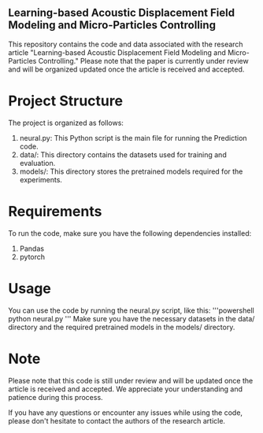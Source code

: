 ## Learning-based Acoustic Displacement Field Modeling and Micro-Particles Controlling
This repository contains the code and data associated with the research article "Learning-based Acoustic Displacement Field Modeling and Micro-Particles Controlling." Please note that the paper is currently under review and will be organized updated once the article is received and accepted.

# Project Structure
The project is organized as follows:
1. neural.py: This Python script is the main file for running the Prediction code.
2. data/: This directory contains the datasets used for training and evaluation.
3. models/: This directory stores the pretrained models required for the experiments.

# Requirements
To run the code, make sure you have the following dependencies installed:
1. Pandas
2. pytorch

# Usage
You can use the code by running the neural.py script, like this:
'''powershell
python neural.py
'''
Make sure you have the necessary datasets in the data/ directory and the required pretrained models in the models/ directory.

# Note
Please note that this code is still under review and will be updated once the article is received and accepted. We appreciate your understanding and patience during this process.

If you have any questions or encounter any issues while using the code, please don't hesitate to contact the authors of the research article.
